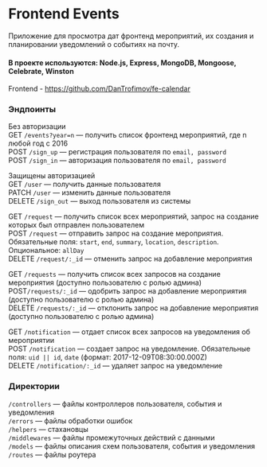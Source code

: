 # Frontend Events
Приложение для просмотра дат фронтенд мероприятий, их создания и планировании уведомлений о событиях на почту. 
#### В проекте используются: Node.js, Express, MongoDB, Mongoose, Celebrate, Winston

Frontend - https://github.com/DanTrofimov/fe-calendar

### Эндпоинты

Без авторизации   
GET `/events?year=n` — получить список фронтенд мероприятий, где n любой год с 2016   
POST `/sign_up` — регистрация пользователя по `email, password`   
POST `/sign_in` — авторизация пользователя по `email, password`    

Защищены авторизацией   
GET `/user` — получить данные пользователя   
PATCH `/user` — изменить данные пользователя   
DELETE `/sign_out` — выход пользователя из системы   

GET `/request` — получить список всех мероприятий, запрос на создание которых был отправлен пользователем   
POST `/request` — отправить запрос на создание мероприятия. Обязательные поля: `start`, `end`, `summary`, `location`, `description`. Опциональное: `allDay`   
DELETE `/request/:_id` — отменить запрос на добавление мероприятия   

GET `/requests` — получить список всех запросов на создание мероприятия (доступно пользователю с ролью админа)   
POST`/requests/:_id` — одобрить запрос на добавление мероприятия (доступно пользователю с ролью админа)   
DELETE `/requests/:_id` — отклонить запрос на добавление мероприятия (доступно пользователю с ролью админа)   

GET `/notification` — отдает список всех запросов на уведомления об мероприятии   
POST `/notification` — создает запрос на уведомление. Обязательные поля: `uid || id`, `date` (формат: 2017-12-09T08:30:00.000Z)   
DELETE `/notification/:_id` — удаляет запрос на уведомление   

### Директории
`/controllers` — файлы контроллеров пользователя, события и уведомления   
`/errors` — файлы обработки ошибок   
`/helpers` — стахановцы   
`/middlewares` — файлы промежуточных действий с данными   
`/models` — файлы описания схем пользователя, события и уведомления   
`/routes` — файлы роутера   
